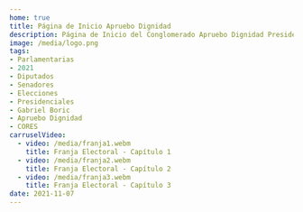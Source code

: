 ```yaml
---
home: true
title: Página de Inicio Apruebo Dignidad
description: Página de Inicio del Conglomerado Apruebo Dignidad Presidenciales, Parlamentarias y CORES 2021
image: /media/logo.png
tags: 
- Parlamentarias
- 2021
- Diputados
- Senadores
- Elecciones
- Presidenciales
- Gabriel Boric
- Apruebo Dignidad
- CORES
carruselVideo:
  - video: /media/franja1.webm
    title: Franja Electoral - Capítulo 1
  - video: /media/franja2.webm
    title: Franja Electoral - Capítulo 2
  - video: /media/franja3.webm
    title: Franja Electoral - Capítulo 3
date: 2021-11-07
---
```

